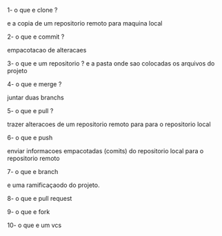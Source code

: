 1- o que e clone ?

e a copia de um repositorio remoto para maquina local

2- o que e commit ?

empacotacao de alteracaes

3- o que e um repositorio ? 
 e a pasta onde sao colocadas os arquivos do projeto

4- o que e merge ?

juntar duas branchs

5- o que e pull ?

trazer alteracoes de um repositorio remoto para para o repositorio local 

6- o que e push

enviar informacoes empacotadas (comits) do repositorio local para o repositorio remoto

7- o que e branch

e uma ramificaçaodo do projeto.

8- o que e pull request
 
9- o que e fork 

10- o que e um vcs 